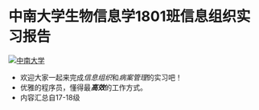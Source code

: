 # 中南大学生物信息学1801班信息组织实习报告
[![中南大学](https://img.shields.io/badge/%E4%B8%AD%E5%8D%97%E5%A4%A7%E5%AD%A6-%E7%94%9F%E7%89%A9%E4%BF%A1%E6%81%AF%E5%AD%A61801-brightgreen)](https://dmi.csu.edu.cn/index.htm)

* 欢迎大家一起来完成*信息组织*和*病案管理*的实习吧！
* 优雅的程序员，懂得最***高效***的工作方式。
* 内容汇总自17-18级
